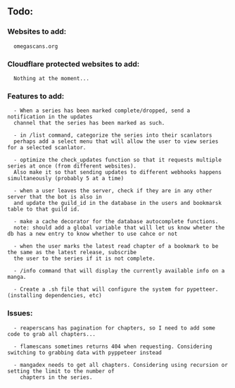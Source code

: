 ## Todo:

### Websites to add:

      omegascans.org

### Cloudflare protected websites to add:

      Nothing at the moment...

### Features to add:

      - When a series has been marked complete/dropped, send a notification in the updates
      channel that the series has been marked as such.

      - in /list command, categorize the series into their scanlators
      perhaps add a select menu that will allow the user to view series for a selected scanlator.

      - optimize the check_updates function so that it requests multiple series at once (from different websites).
      Also make it so that sending updates to different webhooks happens simultaneously (probably 5 at a time)

      - when a user leaves the server, check if they are in any other server that the bot is also in
      and update the guild_id in the database in the users and bookmarsk table to that guild id.

      - make a cache decorator for the database autocomplete functions.
      note: should add a global variable that will let us know wheter the db has a new entry to know whether to use cahce or not

      - when the user marks the latest read chapter of a bookmark to be the same as the latest release, subscribe
      the user to the series if it is not complete.

      - /info command that will display the currently available info on a manga.

      - Create a .sh file that will configure the system for pypetteer. (installing dependencies, etc)

### Issues:

      - reaperscans has pagination for chapters, so I need to add some code to grab all chapters...
   
      - flamescans sometimes returns 404 when requesting. Considering switching to grabbing data with pyppeteer instead

      - mangadex needs to get all chapters. Considering using recursion or setting the limit to the number of 
        chapters in the series.